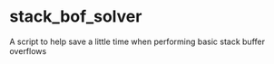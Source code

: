 # stack_bof_solver
A script to help save a little time when performing basic stack buffer overflows
